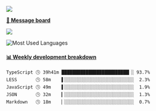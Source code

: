 [![](https://count.getloli.com/get/@SmaIIstars.github.readme)](https://count.getloli.com/)


[**💬 Message board**](https://chat.getloli.com/room/@SmaIIstars.github)

[![](https://chat.getloli.com/room/@SmaIIstars.github/svg?width=600&height=100&limit=20&theme=light&fontSize=14)](https://chat.getloli.com/room/@SmaIIstars.github)


![Most Used Languages](https://github-readme-stats.vercel.app/api/top-langs/?username=SmaIIstars&theme=dark&layout=compact)

<!-- waka-box start -->
#### <a href="https://gist.github.com/e31f5e1b7a15ee54e2fc8fca68aa5e2b" target="_blank">📊 Weekly development breakdown</a>
```text
TypeScript 🕓 39h41m █████████████████████████▎░ 93.7%
LESS       🕓 58m    ▌░░░░░░░░░░░░░░░░░░░░░░░░░░  2.3%
JavaScript 🕓 49m    ▌░░░░░░░░░░░░░░░░░░░░░░░░░░  1.9%
JSON       🕓 32m    ▎░░░░░░░░░░░░░░░░░░░░░░░░░░  1.3%
Markdown   🕓 18m    ▏░░░░░░░░░░░░░░░░░░░░░░░░░░  0.7%
```
<!-- Powered by https://github.com/YouEclipse/waka-box-go . -->
<!-- waka-box end -->
